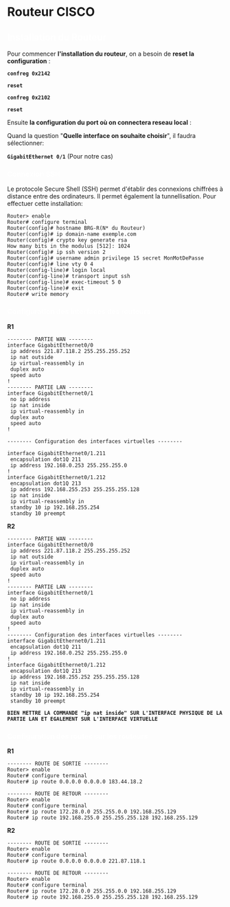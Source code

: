 # Routeur CISCO

## <span style="color: white"> **Installation du Routeur** ##

Pour commencer **l'installation du routeur**, on a besoin de **reset la configuration** :

**`confreg 0x2142`**

**`reset`**

**`confreg 0x2102`**

**`reset`**

Ensuite **la configuration du port où on connectera reseau local** : 

Quand la question "**Quelle interface on souhaite choisir**", il faudra sélectionner:

**`GigabitEthernet 0/1`** (Pour notre cas)

### <span style="color: white"> **Connexion SSH** ###

Le protocole Secure Shell (SSH) permet d'établir des connexions chiffrées à distance entre des ordinateurs. Il permet également la tunnellisation. Pour effectuer cette installation: 

``` 
Router> enable
Router# configure terminal
Router(config)# hostname BRG-R(N* du Routeur)
Router(config)# ip domain-name exemple.com
Router(config)# crypto key generate rsa
How many bits in the modulus [512]: 1024
Router(config)# ip ssh version 2
Router(config)# username admin privilege 15 secret MonMotDePasse
Router(config)# line vty 0 4
Router(config-line)# login local
Router(config-line)# transport input ssh
Router(config-line)# exec-timeout 5 0
Router(config-line)# exit
Router# write memory
``` 
### <span style="color: white"> **Configuration des interfaces des routeurs** ###

**R1**

```
-------- PARTIE WAN -------- 
interface GigabitEthernet0/0
 ip address 221.87.118.2 255.255.255.252
 ip nat outside
 ip virtual-reassembly in
 duplex auto
 speed auto
!
-------- PARTIE LAN --------
interface GigabitEthernet0/1
 no ip address
 ip nat inside
 ip virtual-reassembly in
 duplex auto
 speed auto
!

-------- Configuration des interfaces virtuelles --------

interface GigabitEthernet0/1.211
 encapsulation dot1Q 211
 ip address 192.168.0.253 255.255.255.0
!
interface GigabitEthernet0/1.212
 encapsulation dot1Q 213
 ip address 192.168.255.253 255.255.255.128
 ip nat inside
 ip virtual-reassembly in
 standby 10 ip 192.168.255.254
 standby 10 preempt
```

**R2**
```
-------- PARTIE WAN -------- 
interface GigabitEthernet0/0
 ip address 221.87.118.2 255.255.255.252
 ip nat outside
 ip virtual-reassembly in
 duplex auto
 speed auto
!
-------- PARTIE LAN --------
interface GigabitEthernet0/1
 no ip address
 ip nat inside
 ip virtual-reassembly in
 duplex auto
 speed auto
!
-------- Configuration des interfaces virtuelles --------
interface GigabitEthernet0/1.211
 encapsulation dot1Q 211
 ip address 192.168.0.252 255.255.255.0
!
interface GigabitEthernet0/1.212
 encapsulation dot1Q 213
 ip address 192.168.255.252 255.255.255.128
 ip nat inside
 ip virtual-reassembly in
 standby 10 ip 192.168.255.254
 standby 10 preempt
```
**`BIEN METTRE LA COMMANDE "ip nat inside" SUR L'INTERFACE PHYSIQUE DE LA PARTIE LAN ET EGALEMENT SUR L'INTERFACE VIRTUELLE `**

### <span style="color: white"> **Configuration des routes sur les routeurs** ###

**R1**
```
-------- ROUTE DE SORTIE -------- 
Router> enable
Router# configure terminal
Router# ip route 0.0.0.0 0.0.0.0 183.44.18.2

-------- ROUTE DE RETOUR --------
Router> enable
Router# configure terminal
Router# ip route 172.28.0.0 255.255.0.0 192.168.255.129
Router# ip route 192.168.255.0 255.255.255.128 192.168.255.129

```
**R2**
```
-------- ROUTE DE SORTIE -------- 
Router> enable
Router# configure terminal
Router# ip route 0.0.0.0 0.0.0.0 221.87.118.1

-------- ROUTE DE RETOUR --------
Router> enable
Router# configure terminal
Router# ip route 172.28.0.0 255.255.0.0 192.168.255.129
Router# ip route 192.168.255.0 255.255.255.128 192.168.255.129

```

